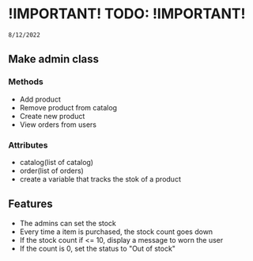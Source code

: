 # !IMPORTANT! TODO: !IMPORTANT!

```
8/12/2022
```

## Make admin class

### Methods

- Add product
- Remove product from catalog
- Create new product
- View orders from users

### Attributes

- catalog(list of catalog)
- order(list of orders)
- create a variable that tracks the stok of a product

## Features

- The admins can set the stock
- Every time a item is purchased, the stock count goes down
- If the stock count if <= 10, display a message to worn the user
- If the count is 0, set the status to "Out of stock"
